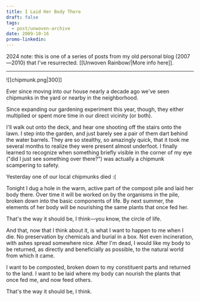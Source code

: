 ```yaml
---
title: I Laid Her Body There
draft: false
tags:
  - post/unwoven-archive
date: 2009-10-16
promo-linkedin:
---
```

2024 note: this is one of a series of posts from my old personal blog (2007—2010) that I've resurrected. [[Unwoven Rainbow/|More info here]].

---

![[chipmunk.png|300]]

Ever since moving into our house nearly a decade ago we've seen chipmunks in the yard or nearby in the neighborhood.  

Since expanding our gardening experiment this year, though, they either multiplied or spent more time in our direct vicinity (or both).  

I'll walk out onto the deck, and hear one shooting off the stairs onto the lawn. I step into the garden, and just barely see a pair of them dart behind the water barrels. They are so stealthy, so amazingly quick, that it took me several months to realize they were present almost underfoot. I finally learned to recognize when something briefly visible in the corner of my eye ("did I just see something over there?") was actually a chipmunk scampering to safety. 

Yesterday one of our local chipmunks died :(

Tonight I dug a hole in the warm, active part of the compost pile and laid her body there. Over time it will be worked on by the organisms in the pile, broken down into the basic components of life. By next summer, the elements of her body will be nourishing the same plants that once fed her.  

That's the way it should be, I think—you know, the circle of life.

And that, now that I think about it, is what I want to happen to me when I die. No preservation by chemicals and burial in a box. Not even incineration, with ashes spread somewhere nice. After I'm dead, I would like my body to be returned, as directly and beneficially as possible, to the natural world from which it came.  
  
I want to be composted, broken down to my constituent parts and returned to the land. I want to be laid where my body can nourish the plants that once fed me, and now feed others.  
  
That's the way it should be, I think.